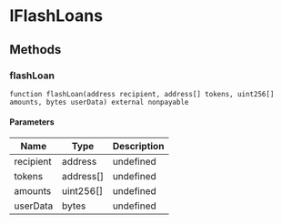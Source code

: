 # IFlashLoans









## Methods

### flashLoan

```solidity
function flashLoan(address recipient, address[] tokens, uint256[] amounts, bytes userData) external nonpayable
```





#### Parameters

| Name | Type | Description |
|---|---|---|
| recipient | address | undefined
| tokens | address[] | undefined
| amounts | uint256[] | undefined
| userData | bytes | undefined





